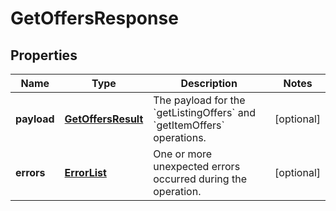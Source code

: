 
# GetOffersResponse

## Properties
Name | Type | Description | Notes
------------ | ------------- | ------------- | -------------
**payload** | [**GetOffersResult**](GetOffersResult.md) | The payload for the &#x60;getListingOffers&#x60; and &#x60;getItemOffers&#x60; operations. |  [optional]
**errors** | [**ErrorList**](ErrorList.md) | One or more unexpected errors occurred during the operation. |  [optional]



